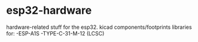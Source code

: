 # esp32-hardware
hardware-related stuff for the esp32.
kicad components/footprints libraries for:
-ESP-A1S
-TYPE-C-31-M-12 (LCSC)
